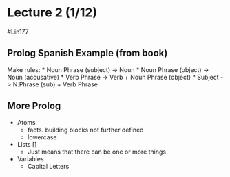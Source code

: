 # Lecture 2 (1/12)
#Lin177

## Prolog Spanish Example (from book)
Make rules:
	* Noun Phrase (subject) -> Noun
	* Noun Phrase (object) -> Noun (accusative)
	* Verb Phrase -> Verb + Noun Phrase (object)
	* Subject -> N.Phrase (sub) + Verb Phrase 

## More Prolog
* Atoms
	* facts. building blocks not further defined
	* lowercase
* Lists  []
	* Just means that there can be one or more things
* Variables
	* Capital Letters